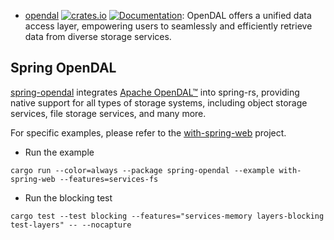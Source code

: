 * [opendal](#spring-opendal) [![crates.io](https://img.shields.io/crates/v/spring-opendal.svg)](https://crates.io/crates/spring-opendal) [![Documentation](https://docs.rs/spring-opendal/badge.svg)](https://docs.rs/spring-opendal): OpenDAL offers a unified data access layer, empowering users to
  seamlessly and efficiently retrieve data from diverse storage services.

## Spring OpenDAL

[spring-opendal](spring-opendal) integrates [Apache OpenDAL™](https://opendal.apache.org/) into
spring-rs, providing native support for all types of storage systems, including object storage
services, file storage services, and many more.

For specific examples, please refer to
the [with-spring-web](https://github.com/spring-rs/spring-rs/tree/master/contrib-plugins/spring-opendal/examples/with-spring-web) project.

- Run the example

```shell
cargo run --color=always --package spring-opendal --example with-spring-web --features=services-fs
```

- Run the blocking test

```shell
cargo test --test blocking --features="services-memory layers-blocking test-layers" -- --nocapture
```
